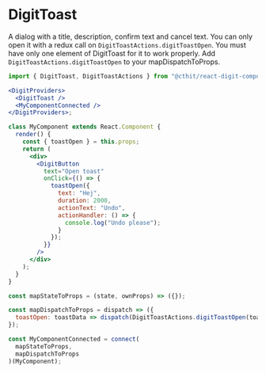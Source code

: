 # DigitToast

A dialog with a title, description, confirm text and cancel text. You can only open it with a redux call on `DigitToastActions.digitToastOpen`. You must have only one element of DigitToast for it to work properly. Add `DigitToastActions.digitToastOpen` to your mapDispatchToProps.

```jsx
import { DigitToast, DigitToastActions } from "@cthit/react-digit-components";

<DigitProviders>
  <DigitToast />
  <MyComponentConnected />
</DigitProviders>;

class MyComponent extends React.Component {
  render() {
    const { toastOpen } = this.props;
    return (
      <div>
        <DigitButton
          text="Open toast"
          onClick={() => {
            toastOpen({
              text: "Hej",
              duration: 2000,
              actionText: "Undo",
              actionHandler: () => {
                console.log("Undo please");
              }
            });
          }}
        />
      </div>
    );
  }
}

const mapStateToProps = (state, ownProps) => ({});

const mapDispatchToProps = dispatch => ({
  toastOpen: toastData => dispatch(DigitToastActions.digitToastOpen(toastData))
});

const MyComponentConnected = connect(
  mapStateToProps,
  mapDispatchToProps
)(MyComponent);
```
